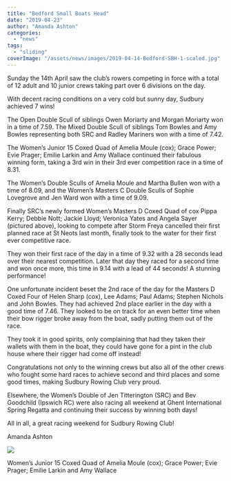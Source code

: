 ```yaml
---
title: "Bedford Small Boats Head"
date: "2019-04-23"
author: "Amanda Ashton"
categories:
  - "news"
tags:
  - "sliding"
coverImage: "/assets/news/images/2019-04-14-Bedford-SBH-1-scaled.jpg"
---
```


Sunday the 14th April saw the club’s rowers competing in force with a total of 12 adult and 10 junior crews taking part over 6 divisions on the day.

With decent racing conditions on a very cold but sunny day, Sudbury achieved 7 wins!

The Open Double Scull of siblings Owen Moriarty and Morgan Moriarty won in a time of 7.59. The Mixed Double Scull of siblings Tom Bowles and Amy Bowles representing both SRC and Radley Mariners won with a time of 7.42.

The Women’s Junior 15 Coxed Quad of Amelia Moule (cox); Grace Power; Evie Prager; Emilie Larkin and Amy Wallace continued their fabulous winning form, taking a 3rd win in their 3rd ever competition race in a time of 8.31.

The Women’s Double Sculls of Amelia Moule and Martha Bullen won with a time of 8.09, and the Women’s Masters C Double Sculls of Sophie Lovegrove and Jen Ward won with a time of 9.09.

Finally SRC’s newly formed Women’s Masters D Coxed Quad of cox Pippa Kerry; Debbie Nott; Jackie Lloyd; Veronica Yates and Angela Sayer (pictured above), looking to compete after Storm Freya cancelled their first planned race at St Neots last month, finally took to the water for their first ever competitive race.

They won their first race of the day in a time of 9.32 with a 28 seconds lead over their nearest competition. Later that day they raced for a second time and won once more, this time in 9.14 with a lead of 44 seconds! A stunning performance!

One unfortunate incident beset the 2nd race of the day for the Masters D Coxed Four of Helen Sharp (cox), Lee Adams; Paul Adams; Stephen Nichols and John Bowles. They had achieved 2nd place earlier in the day with a good time of 7.46. They looked to be on track for an even better time when their bow rigger broke away from the boat, sadly putting them out of the race.

They took it in good spirits, only complaining that had they taken their wallets with them in the boat, they could have gone for a pint in the club house where their rigger had come off instead!

Congratulations not only to the winning crews but also all of the other crews who fought some hard races to achieve second and third places and some good times, making Sudbury Rowing Club very proud.

Elsewhere, the Women’s Double of Jen Titterington (SRC) and Bev Goodchild (Ipswich RC) were also racing all weekend at Ghent International Spring Regatta and continuing their success by winning both days!

All in all, a great racing weekend for Sudbury Rowing Club!

Amanda Ashton

![](/assets/news/images/2019-04-14-Bedford-SBH-2.jpg)

Women’s Junior 15 Coxed Quad of Amelia Moule (cox); Grace Power; Evie Prager; Emilie Larkin and Amy Wallace
